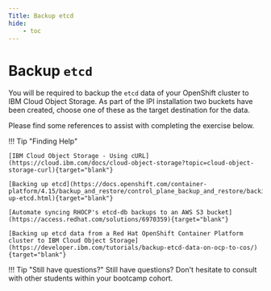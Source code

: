 ```yaml
---
Title: Backup etcd
hide:
    - toc
---
```


# Backup `etcd`

You will be required to backup the `etcd` data of your OpenShift cluster to IBM Cloud Object Storage. As part of the IPI installation two buckets have been created, choose one of these as the target destination for the data.

Please find some references to assist with completing the exercise below.

!!! Tip "Finding Help"

    [IBM Cloud Object Storage - Using cURL](https://cloud.ibm.com/docs/cloud-object-storage?topic=cloud-object-storage-curl){target="blank"}

    [Backing up etcd](https://docs.openshift.com/container-platform/4.15/backup_and_restore/control_plane_backup_and_restore/backing-up-etcd.html){target="blank"}

    [Automate syncing RHOCP's etcd-db backups to an AWS S3 bucket](https://access.redhat.com/solutions/6970359){target="blank"}

    [Backing up etcd data from a Red Hat OpenShift Container Platform cluster to IBM Cloud Object Storage](https://developer.ibm.com/tutorials/backup-etcd-data-on-ocp-to-cos/){target="blank"}

!!! Tip "Still have questions?"
    Still have questions?  Don't hesitate to consult with other students within your bootcamp cohort.